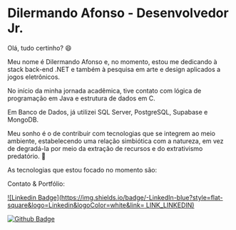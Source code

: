 
# Dilermando Afonso - Desenvolvedor Jr.

Olá, tudo certinho? 😄

Meu nome é Dilermando Afonso e, no momento, estou me dedicando à stack back-end .NET e também à pesquisa em arte e design aplicados a jogos eletrônicos.

No início da minha jornada acadêmica, tive contato com lógica de programação em Java e estrutura de dados em C.

Em Banco de Dados, já utilizei SQL Server, PostgreSQL, Supabase e MongoDB.

Meu sonho é o de contribuir com tecnologias que se integrem ao meio ambiente, estabelecendo uma relação simbiótica com a natureza, em vez de degradá-la por meio da extração de recursos e do extrativismo predatório. 🌱

As tecnologias que estou focado no momento são:


Contato & Portfólio:

[![Linkedin Badge](https://img.shields.io/badge/-LinkedIn-blue?style=flat-square&logo=Linkedin&logoColor=white&link= LINK_LINKEDIN)]( LINK_LINKEDIN)

[![Github Badge](https://img.shields.io/badge/-Github-000?style=flat-square&logo=Github&logoColor=white&link=https://github.com/dilermandoAfonso)](https://github.com/dilermandoAfonso) 




<!---
dilermandoAfonso/dilermandoAfonso is a ✨ special ✨ repository because its `README.md` (this file) appears on your GitHub profile.
You can click the Preview link to take a look at your changes.
--->
